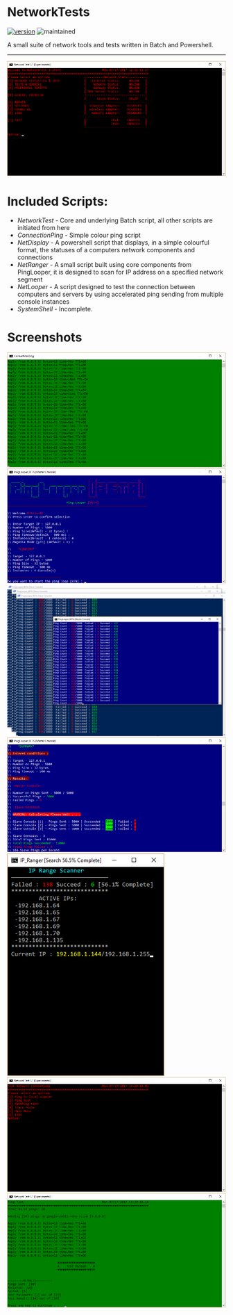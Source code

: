 # NetworkTests

[![version](https://img.shields.io/badge/version-3.1-brightgreen.svg)]() ![maintained](https://img.shields.io/maintenance/no/2014.svg)

A small suite of network tools and tests written in Batch and Powershell.

***

![alt text](Screenshots/readme_screenshot1.png)

# Included Scripts:
- *NetworkTest* - Core and underlying Batch script, all other scripts are initiated from here
- *ConnectionPing* - Simple colour ping script
- *NetDisplay* - A powershell script that displays, in a simple colourful format, the statuses of a computers network components and connections
- *NetRanger* - A small script built using core components from PingLooper, it is designed to scan for IP address on a specified network segment
- *NetLooper* - A script designed to test the connection between computers and servers by using accelerated ping sending from multiple console instances
- *SystemShell* - Incomplete.

# Screenshots

![](Screenshots/readme_screenshot2.png)
![](Screenshots/readme_screenshot3.png)
![](Screenshots/readme_screenshot4.png)
![](Screenshots/readme_screenshot5.png)
![](Screenshots/readme_screenshot6.png)
![](Screenshots/readme_screenshot7.png)
![](Screenshots/readme_screenshot8.png)
